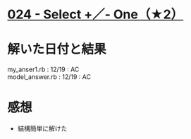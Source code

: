 # [024 - Select +／- One（★2）](https://atcoder.jp/contests/typical90/tasks/typical90_x)

# 解いた日付と結果
my_anser1.rb : 12/19 : AC  
model_answer.rb : 12/19 : AC  



# 感想
* 結構簡単に解けた